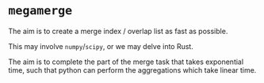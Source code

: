 # `megamerge`

The aim is to create a merge index / overlap list as fast as possible.

This may involve `numpy`/`scipy`, or we may delve into Rust.

The aim is to complete the part of the merge task that takes exponential time, such that python can perform the aggregations which take linear time.